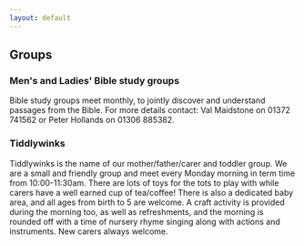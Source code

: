 ```yaml
---
layout: default
---
```


## Groups




### **Men's and Ladies' Bible study groups**

Bible study groups meet monthly, to jointly discover and understand passages from the Bible.  For more details contact: Val Maidstone on 01372 741562 or Peter Hollands on 01306 885382. 

### **Tiddlywinks**

Tiddlywinks is the name of our mother/father/carer and toddler group. We are a small and friendly group and meet every Monday morning in term time from 10:00-11:30am. There are lots of toys for the tots to play with while carers have a well earned cup of tea/coffee! There is also a dedicated baby area, and all ages from birth to 5 are welcome. A craft activity is provided during the morning too, as well as refreshments, and the morning is rounded off with a time of nursery rhyme singing along with actions and instruments. New carers always welcome.
